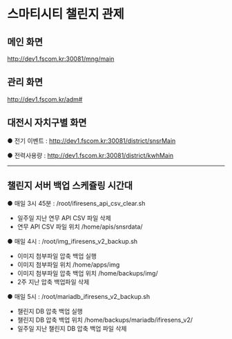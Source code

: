 # 스마티시티 챌린지 관제

## 메인 화면

http://dev1.fscom.kr:30081/mng/main

## 관리 화면

http://dev1.fscom.kr/adm#

## 대전시 자치구별 화면

● 전기 이벤트 : http://dev1.fscom.kr:30081/district/snsrMain

● 전력사용량 : http://dev1.fscom.kr:30081/district/kwhMain

----

## 챌린지 서버 백업 스케쥴링 시간대

● 매일 3시 45분 : /root/ifiresens_api_csv_clear.sh
- 일주일 지난 연무 API CSV 파일 삭제 
- 연무 API CSV 파일 위치 /home/apis/snsrdata/

● 매일 4시 : /root/img_ifiresens_v2_backup.sh
- 이미지 첨부파일 압축 백업 실행
- 이미지 첨부파일 위치 /home/apps/img
- 이미지 첨부파일 압축 백업 위치 /home/backups/img/
- 2주 지난 압축 백업파일 삭제

● 매일 5시 : /root/mariadb_ifiresens_v2_backup.sh
- 챌린지 DB 압축 백업 실행
- 챌린지 DB 압축 백업 위치 /home/backups/mariadb/ifiresens_v2/
- 일주일 지난 챌린지 DB 압축 백업 파일 삭제
